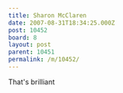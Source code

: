 ```yaml
---
title: Sharon McClaren
date: 2007-08-31T18:34:25.000Z
post: 10452
board: 8
layout: post
parent: 10451
permalink: /m/10452/
---
```

That's brilliant

